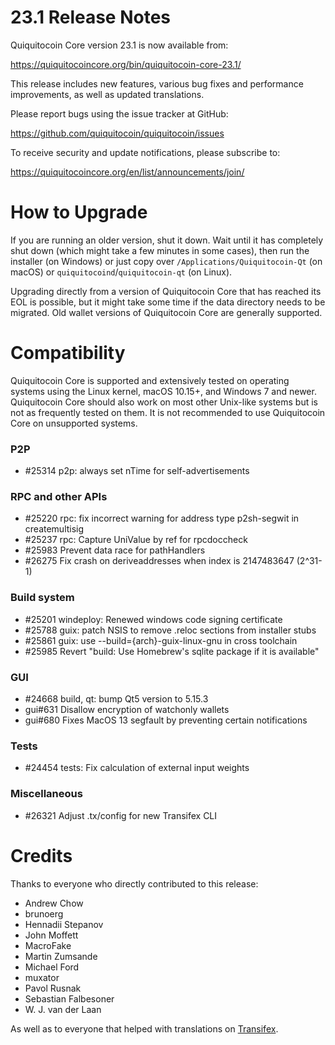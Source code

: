23.1 Release Notes
==================

Quiquitocoin Core version 23.1 is now available from:

  <https://quiquitocoincore.org/bin/quiquitocoin-core-23.1/>

This release includes new features, various bug fixes and performance
improvements, as well as updated translations.

Please report bugs using the issue tracker at GitHub:

  <https://github.com/quiquitocoin/quiquitocoin/issues>

To receive security and update notifications, please subscribe to:

  <https://quiquitocoincore.org/en/list/announcements/join/>

How to Upgrade
==============

If you are running an older version, shut it down. Wait until it has completely
shut down (which might take a few minutes in some cases), then run the
installer (on Windows) or just copy over `/Applications/Quiquitocoin-Qt` (on macOS)
or `quiquitocoind`/`quiquitocoin-qt` (on Linux).

Upgrading directly from a version of Quiquitocoin Core that has reached its EOL is
possible, but it might take some time if the data directory needs to be migrated. Old
wallet versions of Quiquitocoin Core are generally supported.

Compatibility
==============

Quiquitocoin Core is supported and extensively tested on operating systems
using the Linux kernel, macOS 10.15+, and Windows 7 and newer.  Quiquitocoin
Core should also work on most other Unix-like systems but is not as
frequently tested on them.  It is not recommended to use Quiquitocoin Core on
unsupported systems.

### P2P

- #25314 p2p: always set nTime for self-advertisements

### RPC and other APIs

- #25220 rpc: fix incorrect warning for address type p2sh-segwit in createmultisig
- #25237 rpc: Capture UniValue by ref for rpcdoccheck
- #25983 Prevent data race for pathHandlers
- #26275 Fix crash on deriveaddresses when index is 2147483647 (2^31-1)

### Build system

- #25201 windeploy: Renewed windows code signing certificate
- #25788 guix: patch NSIS to remove .reloc sections from installer stubs
- #25861 guix: use --build={arch}-guix-linux-gnu in cross toolchain
- #25985 Revert "build: Use Homebrew's sqlite package if it is available"

### GUI

- #24668 build, qt: bump Qt5 version to 5.15.3
- gui#631 Disallow encryption of watchonly wallets
- gui#680 Fixes MacOS 13 segfault by preventing certain notifications

### Tests

- #24454 tests: Fix calculation of external input weights

### Miscellaneous

- #26321 Adjust .tx/config for new Transifex CLI

Credits
=======

Thanks to everyone who directly contributed to this release:

- Andrew Chow
- brunoerg
- Hennadii Stepanov
- John Moffett
- MacroFake
- Martin Zumsande
- Michael Ford
- muxator
- Pavol Rusnak
- Sebastian Falbesoner
- W. J. van der Laan

As well as to everyone that helped with translations on
[Transifex](https://www.transifex.com/quiquitocoin/quiquitocoin/).
